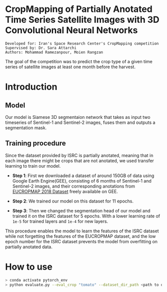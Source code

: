 # CropMapping of Partially Anotated Time Series Satellite Images with 3D Convolutional Neural Networks



```
Developed for: Iran's Space Research Center's CropMapping competition
Supervised by: Dr. Sara Attarchi
Authors: Mohammad Ramezanpour, Moien Rangzan
```


The goal of the competition was to predict the crop type of a given time series of satellite images at least one month before the harvest. 

# Introduction

## Model
Our model is Siamese 3D segmentaion network that takes as input two timeseries of Sentinel-1 and Sentinel-2 images, fuses them and outputs a segmentation mask. 


## Training procedure
Since the dataset provided by ISRC is partially anotated, meaning that in each image there might be crops that are not anotated, we used transfer learning to train our model. 

- **Step 1**: First we downloaded a dataset of around 150GB of data using Google Earth Engine(GEE), consisting of 6 months of Sentinel-1 and Sentinel-2 images, and their corresponding anotations from [EUCROPMAP 2018 Dataset](https://developers.google.com/earth-engine/datasets/catalog/JRC_D5_EUCROPMAP_V1) freely available on GEE.
- **Step 2**: We trained our model on this dataset for 11 epochs.

- **Step 3**: Then we changed the segmentation head of our model and trained it on the ISRC dataset for 5 epochs. With a lower learning rate of `1e-5` for trained layers and `1e-4` for new layers.

This procedure enables the model to learn the features of the ISRC dataset while not forgetting the features of the EUCROPMAP dataset, and the low epoch number for the ISRC dataset prevents the model from overfitting on partially anotated data.


# How to use

```bash
> conda activate pytorch_env
> python evaluate.py --eval_crop "tomato" --dataset_dir_path <path to dataset> --trained_model_path <path to trained model>
```

